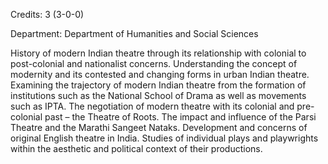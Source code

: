Credits: 3 (3-0-0)

Department: Department of Humanities and Social Sciences

History of modern Indian theatre through its relationship with colonial to post-colonial and nationalist concerns. Understanding the concept of modernity and its contested and changing forms in urban Indian theatre. Examining the trajectory of modern Indian theatre from the formation of institutions such as the National School of Drama as well as movements such as IPTA. The negotiation of modern theatre with its colonial and pre-colonial past – the Theatre of Roots. The impact and influence of the Parsi Theatre and the Marathi Sangeet Nataks. Development and concerns of original English theatre in India. Studies of individual plays and playwrights within the aesthetic and political context of their productions.